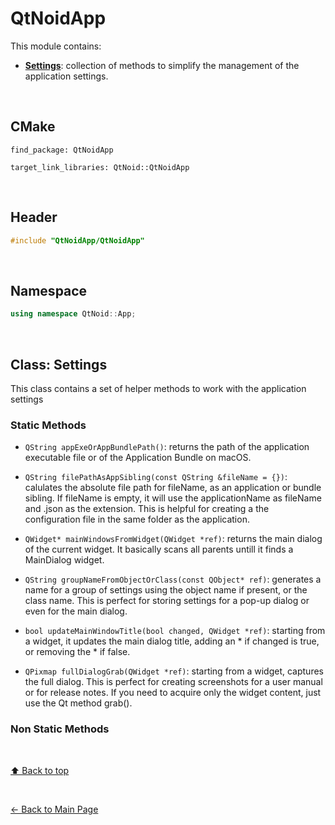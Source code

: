 # QtNoidApp
This module contains:
- [**Settings**](#class-settings): collection of methods to simplify the management of the application
settings.



&nbsp;

## CMake
```
find_package: QtNoidApp

target_link_libraries: QtNoid::QtNoidApp
```

&nbsp;

## Header

```cpp
#include "QtNoidApp/QtNoidApp"
```

&nbsp;

## Namespace

```cpp
using namespace QtNoid::App;
```

&nbsp;

## Class: Settings
This class contains a set of helper methods to work with the application settings


### Static Methods

- `QString appExeOrAppBundlePath()`: returns the path of the application executable
file or of the Application Bundle on macOS.

- `QString filePathAsAppSibling(const QString &fileName = {})`: calulates the 
absolute file path for fileName, as an application or bundle sibling. If fileName 
is empty, it will use the applicationName as fileName and .json as the extension.
This is helpful for creating a the configuration file in the same folder as the 
application. 

- `QWidget* mainWindowsFromWidget(QWidget *ref)`: returns the main dialog of the 
current widget. It basically scans all parents untill it finds a MainDialog widget.

- `QString groupNameFromObjectOrClass(const QObject* ref)`: generates a name for a
group of settings using the object name if present, or the class name. This is 
perfect for storing settings for a pop-up dialog or even for the main dialog.

- `bool updateMainWindowTitle(bool changed, QWidget *ref)`: starting from a widget, 
it updates the main dialog title, adding an * if changed is true, or removing 
the * if false.

- `QPixmap fullDialogGrab(QWidget *ref)`: starting from a widget, captures the 
full dialog. This is perfect for creating screenshots for a user manual or for 
release notes. If you need to acquire only the widget content, just use the Qt 
method grab().


### Non Static Methods

&nbsp;

[⬆ Back to top](#qtnoidsapp)

&nbsp;


[← Back to Main Page](./../README.md)

